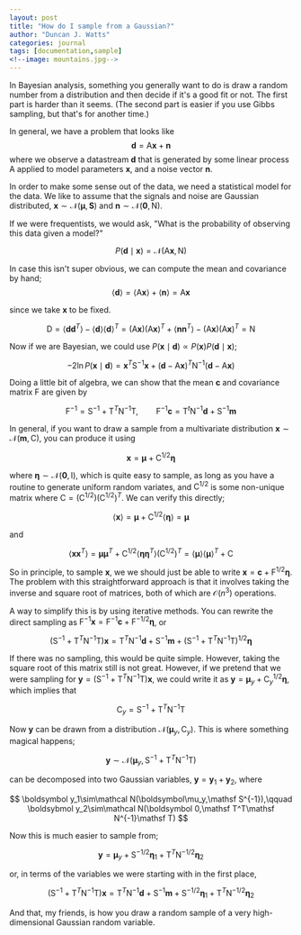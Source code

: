 ```yaml
---
layout: post
title: "How do I sample from a Gaussian?"
author: "Duncan J. Watts"
categories: journal
tags: [documentation,sample]
<!--image: mountains.jpg-->
---
```



In Bayesian analysis, something you generally want to do is draw a random number from a distribution and then decide if it's a good fit or not. The first part is harder than it seems. (The second part is easier if you use Gibbs sampling, but that's for another time.)

In general, we have a problem that looks like
$$
\boldsymbol d=\mathsf A\boldsymbol x+\boldsymbol n
$$
where we observe a datastream $\boldsymbol d$ that is generated by some linear process $\mathsf A$ applied to model parameters $\boldsymbol x$, and a noise vector $\boldsymbol n$.

In order to make some sense out of the data, we need a statistical model for the data. We like to assume that the signals and noise are Gaussian distributed, $\boldsymbol x\sim\mathcal N(\boldsymbol\mu,\mathbf S)$ and $\boldsymbol n\sim\mathcal N(\boldsymbol 0,\mathsf N)$.

If we were frequentists, we would ask, "What is the probability of observing this data given a model?"

$$
P(\boldsymbol d\mid\boldsymbol x)=\mathcal N(\mathsf A\boldsymbol x,\mathsf N)
$$

In case this isn't super obvious, we can compute the mean and covariance by hand;
$$
\langle \boldsymbol d\rangle
=\langle\mathsf A\boldsymbol x\rangle+\langle\boldsymbol n\rangle
=\mathsf A\boldsymbol x
$$

since we take $\boldsymbol x$ to be fixed.

$$
\mathsf D=\langle\boldsymbol d\boldsymbol d^T\rangle
-\langle\boldsymbol d\rangle\langle\boldsymbol d\rangle^T
= (\mathsf A\boldsymbol x)(\mathsf A\boldsymbol x)^T
+\langle\boldsymbol n\boldsymbol n^T\rangle-
(\mathsf A\boldsymbol x)(\mathsf A\boldsymbol x)^T
=\mathsf N
$$

Now if we are Bayesian, we could use $P(\boldsymbol x\mid\boldsymbol d)\propto P(\boldsymbol x)P(\boldsymbol d\mid\boldsymbol x)$;

$$
-2\ln P(\boldsymbol x\mid\boldsymbol d)=\boldsymbol x^T\mathsf S^{-1}\boldsymbol x
+(\boldsymbol d-\mathsf A\boldsymbol x)^T\mathsf N^{-1}(\boldsymbol d-\mathsf A\boldsymbol x)
$$

Doing a little bit of algebra, we can show that the mean $\boldsymbol c$ and covariance matrix $\mathsf F$ are given by

$$
\mathsf F^{-1}=\mathsf S^{-1}+\mathsf T^T\mathsf N^{-1}\mathsf T,\qquad
\mathsf F^{-1}\boldsymbol c=\mathsf T^t\mathsf N^{-1}\boldsymbol d
+\mathsf S^{-1}\boldsymbol m
$$

In general, if you want to draw a sample from a multivariate distribution $\boldsymbol x\sim\mathcal N(\boldsymbol m,\mathsf C)$, you can produce it using

$$
\boldsymbol x=\boldsymbol\mu+\mathsf C^{1/2}\boldsymbol \eta
$$

where $\boldsymbol \eta\sim\mathcal N(\boldsymbol 0,\mathsf I)$, which is quite easy to sample, as long as you have a routine to generate uniform random variates, and $\mathsf C^{1/2}$ is some non-unique matrix where $\mathsf C=(\mathsf C^{1/2})(\mathsf C^{1/2})^T$. We can verify this directly;

$$
\langle\boldsymbol x\rangle=\boldsymbol\mu+\mathsf C^{1/2}\langle\boldsymbol\eta\rangle
=\boldsymbol\mu
$$

and

$$
\langle\boldsymbol x\boldsymbol x^T\rangle
=\boldsymbol \mu\boldsymbol \mu^T
+\mathsf C^{1/2}\langle\boldsymbol\eta\boldsymbol\eta^T\rangle(\mathsf C^{1/2})^T
=\langle\boldsymbol\mu\rangle\langle \boldsymbol\mu\rangle^T
+\mathsf C
$$


So in principle, to sample $\boldsymbol x$, we we should just be able to write $\boldsymbol x=\boldsymbol c+\mathsf F^{1/2}\boldsymbol\eta$. The problem with this straightforward approach is that it involves taking the inverse and square root of matrices, both of which are $\mathcal O(n^3)$ operations.

A way to simplify this is by using iterative methods. You can rewrite the direct sampling as $\mathsf F^{-1}\boldsymbol x=\mathsf F^{-1}\boldsymbol c+\mathsf F^{-1/2}\boldsymbol\eta$, or

$$
(\mathsf S^{-1}+\mathsf T^T\mathsf N^{-1}\mathsf T)\boldsymbol x
=\mathsf T^T\mathsf N^{-1}\boldsymbol d+\mathsf S^{-1}\boldsymbol m
+(\mathsf S^{-1}+\mathsf T^T\mathsf N^{-1}\mathsf T)^{1/2}\boldsymbol\eta
$$

If there was no sampling, this would be quite simple. However, taking the square root of this matrix still is not great. However, if we pretend that we were sampling for $\boldsymbol y=(\mathsf S^{-1}+\mathsf T^T\mathsf N^{-1}\mathsf T)\boldsymbol x$, we could write it as $\boldsymbol y=\boldsymbol \mu_y+\mathsf C_y^{1/2}\boldsymbol \eta$, which implies that

$$
\mathsf C_y=\mathsf S^{-1}+\mathsf T^T\mathsf N^{-1}\mathsf T
$$

Now $\boldsymbol y$ can be drawn from a distribution $\mathcal N(\boldsymbol\mu_y,\mathsf C_y)$. This is where something magical happens;

$$
\boldsymbol y\sim\mathcal N(\boldsymbol\mu_y,\mathsf S^{-1}
+\mathsf T^T\mathsf N^{-1}\mathsf T)
$$

can be decomposed into two Gaussian variables, $\boldsymbol y=\boldsymbol y_1+\boldsymbol y_2$, where

$$
\boldsymbol y_1\sim\mathcal N(\boldsymbol\mu_y,\mathsf S^{-1}),\qquad
\boldsybmol y_2\sim\mathcal N(\boldsymbol 0,\mathsf T^T\mathsf N^{-1}\mathsf T)
$$

Now this is much easier to sample from;

$$
\boldsymbol y=\boldsymbol\mu_y+\mathsf S^{-1/2}\boldsymbol\eta_1
+\mathsf T^T\mathsf N^{-1/2}\boldsymbol\eta_2
$$

or, in terms of the variables we were starting with in the first place,

$$
(\mathsf S^{-1}+\mathsf T^T\mathsf N^{-1}\mathsf T)\boldsymbol x
=\mathsf T^T\mathsf N^{-1}\boldsymbol d+\mathsf S^{-1}\boldsymbol m
+\mathsf S^{-1/2}\boldsymbol\eta_1
+\mathsf T^T\mathsf N^{-1/2}\boldsymbol\eta_2
$$

And that, my friends, is how you draw a random sample of a very high-dimensional Gaussian random variable.
